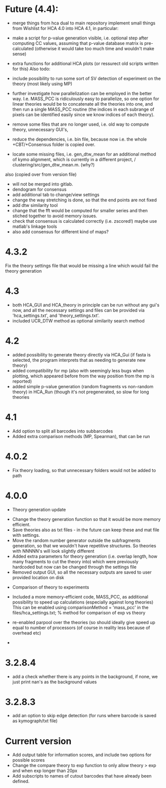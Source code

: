 # Future (4.4):
- merge things from hca dual to main repository
implement small things from Wishlist for HCA 4.0 into HCA 4.1, in particular:
- make a script for p-value generation visible, i.e. optional step after computing CC values, assuming that 
p-value database matrix is pre-calculated (otherwise it would take too much time and wouldn't make sense)
- extra functions for additional HCA plots (or ressurect old scripts written for this)
Also todo:

- include possibility to run some sort of SV detection of experiment on the theory (most likely using MP)

- further investigate how parallelization can be employed in the better way. I.e. MASS_PCC is ridiculously easy to parallelize, so one 
option for linear theories would be to concatenate all the theories into one, and then run a single MASS_PCC routine (the indices in each 
subrange of pixels can be identified easily since we know indices of each theory).
- remove some files that are no longer used, i.e. old way to compute theory, unnecessary GUI's, 
- reduce the dependencies, i.e. bin file, because now i.e. the whole +CBT/+Consensus folder is copied over.
- locate some missing files, i.e. gen_dtw_mean for an additional method of kymo alignment, which is currently in a different project, 
/ clustering/src/gen_dtw_mean.m. (why?)

also (copied over from version file)
- will not be merged into gitlab.
- dendogram for consensus
- add additional tab to change/view settings
- change the way stretching is done, so that the end points are not fixed
- add dtw similarity tool
- change that the fft would be computed for smaller series and then stiched together
to avoid memory issues.
- check that consensus is calculated correctly (i.e. zscored!) maybe use matlab's linkage tools
- also add consensus for different kind of maps?

# 4.3.2
Fix the theory settings file that would be missing a line which would fail the theory generation

# 4.3
- both HCA_GUI and HCA_theory in principle can be run without any gui's now, and all the necessary settings and files can be provided via
'hca_settings.txt', and 'theory_settings.txt'.
- included UCR_DTW method as optional similarity search method
# 4.2

- added possibility to generate theory directly via HCA_Gui (if fasta is selected, the program interprets that as needing to generate new theory)
- added compatibility for mp (also with seemingly less bugs when plotting, which appeared before from the way position from the mp is reported)
- added simple p-value generation (random fragments vs non-random theory) in HCA_Run (though it's not pregenerated, so slow for long theories
# 4.1
- Add option to split all barcodes into subbarcodes
- Added extra comparison methods (MP, Spearman), that can be run

# 4.0.2
- Fix theory loading, so that unnecessary folders would not be added to path

# 4.0.0
* Theory generation update
- Change the theory generation function so that it would be more memory efficient. 
- Save theories also as txt files - in the future can keep these and mat file with settings.
- Move the random number generator outside the subfragments generation, so that we wouldn't have
repetitive structures. So theories with NNNNN's will look slightly different
- Added extra parameters for theory generation (i.e. overlap length, how many fragments to cut the theory into)
which were previously hardcoded but now can be changed through the settings file
- Removed output GUI, so all the necessary outputs are saved to user provided location on disk
* Comparison of theory to experiments
- Included a more memory-efficient code, MASS_PCC, as additional possibility to speed up calculations (especially against long theories)
This can be enabled using 
comparisonMethod = 'mass_pcc' in the files/hca_settings.txt; % method for comparison of exp vs theory

- re-enabled parpool over the theories (so should ideally give speed up equal to number of processors (of course in reality less 
because of overhead etc)
- 

# 3.2.8.4

- add a check whether there is any points in the background, if none, we just print nan's as the background values

# 3.2.8.3

- add an option to skip edge detection (for runs where barcode is saved as kymograph/txt file)

# Current version

- Add output table for information scores, and include two options for possible scores
- Change the compare theory to exp function to only allow theory > exp and when exp longer than 20px
- Add subscripts to names of cutout barcodes that have already been defined.
